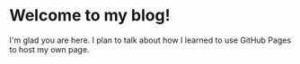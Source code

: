 # Welcome to my blog!

I'm glad you are here. I plan to talk about how I learned to use GitHub Pages to host my own page.
